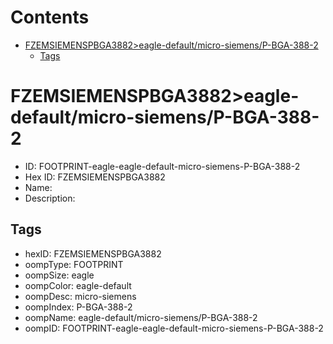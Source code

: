 



Contents
========

* [FZEMSIEMENSPBGA3882>eagle-default/micro-siemens/P-BGA-388-2](#fzemsiemenspbga3882eagle-defaultmicro-siemensp-bga-388-2)
	* [Tags](#tags)

# FZEMSIEMENSPBGA3882>eagle-default/micro-siemens/P-BGA-388-2

- ID: FOOTPRINT-eagle-eagle-default-micro-siemens-P-BGA-388-2
- Hex ID: FZEMSIEMENSPBGA3882
- Name: 
- Description: 

## Tags

- hexID: FZEMSIEMENSPBGA3882
- oompType: FOOTPRINT
- oompSize: eagle
- oompColor: eagle-default
- oompDesc: micro-siemens
- oompIndex: P-BGA-388-2
- oompName: eagle-default/micro-siemens/P-BGA-388-2
- oompID: FOOTPRINT-eagle-eagle-default-micro-siemens-P-BGA-388-2
